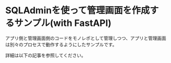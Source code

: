 SQLAdminを使って管理画面を作成するサンプル(with FastAPI)
================

アプリ側と管理画面側のコードをモノレポとして管理しつつ、アプリと管理画面は別々のプロセスで動作するようにしたサンプルです。

詳細は以下の記事を参照してください。